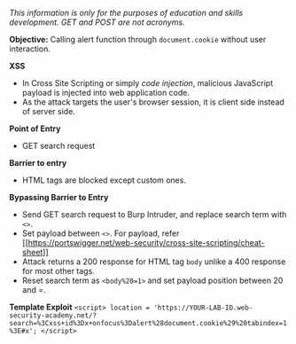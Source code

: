 *This information is only for the purposes of education and skills development. GET and POST are not acronyms.*

**Objective:** Calling alert function through `document.cookie` without user interaction.

**XSS**
- In Cross Site Scripting or simply *code injection*, malicious JavaScript payload is injected into web application code. 
- As the attack targets the user's browser session, it is client side instead of server side.

**Point of Entry**
- GET search request

**Barrier to entry** 
- HTML tags are blocked except custom ones.

**Bypassing Barrier to Entry**
- Send GET search request to Burp Intruder, and replace search term with `<>`.
- Set payload between `<>`. For payload, refer [[https://portswigger.net/web-security/cross-site-scripting/cheat-sheet]]
- Attack returns a 200 response for HTML tag `body` unlike a 400 response for most other tags.
- Reset search term as `<body%20=1>` and set payload position between 20 and =.

**Template Exploit**
`<script> location = 'https://YOUR-LAB-ID.web-security-academy.net/?search=%3Cxss+id%3Dx+onfocus%3Dalert%28document.cookie%29%20tabindex=1%3E#x'; </script>`


